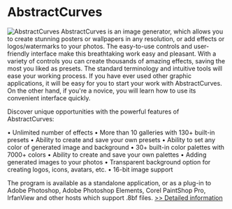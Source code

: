 # AbstractCurves
![AbstractCurves](https://mycommerce.akamaized.net/api/pimages/P300634010/BIG/300634010.PNG)
AbstractCurves is an image generator, which allows you to create stunning posters or wallpapers in any resolution, or add effects or logos/watermarks to your photos. The easy-to-use controls and user-friendly interface make this breathtaking work easy and pleasant. With a variety of controls you can create thousands of amazing effects, saving the most you liked as presets. The standard terminology and intuitive tools will ease your working process. If you have ever used other graphic applications, it will be easy for you to start your work with AbstractCurves. On the other hand, if you're a novice, you will learn how to use its convenient interface quickly.

Discover unique opportunities with the powerful features of AbstractCurves:

• Unlimited number of effects
• More than 10 galleries with 130+ built-in presets
• Ability to create and save your own presets
• Ability to set any color of generated image and background
• 30+ built-in color palettes with 7000+ colors
• Ability to create and save your own palettes
• Adding generated images to your photos
• Transparent background option for creating logos, icons, avatars, etc.
• 16-bit image support

The program is available as a standalone application, or as a plug-in to Adobe Photoshop, Adobe Photoshop Elements, Corel PaintShop Pro, IrfanView and other hosts which support .8bf files.
[>> Detailed information](https://secure.shareit.com/shareit/product.html?productid=300634010&affiliateid=200057808)